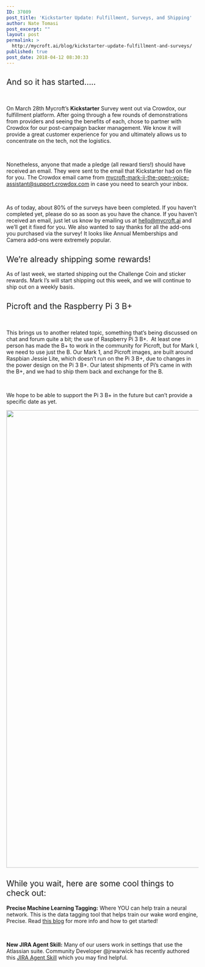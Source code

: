 ```yaml
---
ID: 37089
post_title: 'Kickstarter Update: Fulfillment, Surveys, and Shipping'
author: Nate Tomasi
post_excerpt: ""
layout: post
permalink: >
  http://mycroft.ai/blog/kickstarter-update-fulfillment-and-surveys/
published: true
post_date: 2018-04-12 08:30:33
---
```

<h2><span style="font-weight: 400;">And so it has started…..</span></h2>
&nbsp;

<span style="font-weight: 400;">On March 28th Mycroft’s </span><b>Kickstarter</b><span style="font-weight: 400;"> Survey went out via Crowdox, our fulfillment platform. After going through a few rounds of demonstrations from providers and seeing the benefits of each, chose to partner with Crowdox for our post-campaign backer management. We know it will provide a great customer experience for you and ultimately allows us to concentrate on the tech, not the logistics. </span>

&nbsp;

<span style="font-weight: 400;">Nonetheless, anyone that made a pledge (all reward tiers!) should have received an email. They were sent to the email that Kickstarter had on file for you. The Crowdox email came from </span><a href="mailto:mycroft-mark-ii-the-open-voice-assistant@support.crowdox.com"><span style="font-weight: 400;">mycroft-mark-ii-the-open-voice-assistant@support.crowdox.com</span></a><span style="font-weight: 400;"> in case you need to search your inbox.  </span>

&nbsp;

<span style="font-weight: 400;">As of today, about 80% of the surveys have been completed. If you haven’t completed yet, please do so as soon as you have the chance. If you haven’t received an email, just let us know by emailing us at </span><a href="mailto:hello@mycroft.ai"><span style="font-weight: 400;">hello@mycroft.ai</span></a><span style="font-weight: 400;"> and we’ll get it fixed for you. We also wanted to say thanks for all the add-ons you purchased via the survey! It looks like Annual Memberships and Camera add-ons were extremely popular.   </span>
<h2></h2>
<h2></h2>
<h2><span style="font-weight: 400;">We’re already shipping some rewards!</span></h2>
<span style="font-weight: 400;">As of last week, we started shipping out the Challenge Coin and sticker rewards. Mark I’s will start shipping out this week, and we will continue to ship out on a weekly basis.   </span>
<h2></h2>
<h2></h2>
<h2><span style="font-weight: 400;">Picroft and the Raspberry Pi 3 B+</span></h2>
&nbsp;

<span style="font-weight: 400;">This brings us to another related topic, something that’s being discussed on chat and forum quite a bit; the use of Raspberry Pi 3 B+.  At least one person has made the B+ to work in the community for Picroft, but for Mark I, we need to use just the B. Our Mark 1, and Picroft images, are built around Raspbian Jessie Lite, which doesn’t run on the Pi 3 B+, due to changes in the power design on the Pi 3 B+. Our latest shipments of Pi’s came in with the B+, and we had to ship them back and exchange for the B. </span>

&nbsp;

<span style="font-weight: 400;">We hope to be able to support the Pi 3 B+ in the future but can’t provide a specific date as yet.</span>

<img class="aligncenter wp-image-37102 size-full" src="https://mycroft.ai/wp-content/uploads/2018/04/blog-img-shipping-rewards2.png" alt="" width="2400" height="1200" />
<h2><span style="font-weight: 400;">While you wait, here are some cool things to check out:</span></h2>
<b>Precise Machine Learning Tagging:</b><span style="font-weight: 400;"> Where YOU can help train a neural network. This is the data tagging tool that helps train our wake word engine, Precise. Read </span><a href="https://mycroft.ai/blog/introducing-precise/"><span style="font-weight: 400;">this blog</span></a><span style="font-weight: 400;"> for more info and how to get started!</span>

&nbsp;

<b>New JIRA Agent Skill:</b><span style="font-weight: 400;"> Many of our users work in settings that use the Atlassian suite. Community Developer @jrwarwick has recently authored this <a href="https://github.com/jrwarwick/jrwarwick-jira-agent-skill/tree/fa7ae864f90a8edfc2e05ba01b4fdd0c05870186">JIRA Agent Skill</a> which you may find helpful. </span>